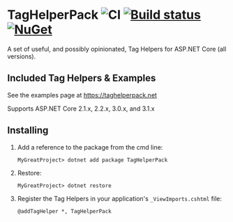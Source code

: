# TagHelperPack ![CI](https://github.com/DamianEdwards/TagHelperPack/actions/workflows/ci.yml/badge.svg) [![Build status](https://damianedwards.visualstudio.com/TagHelperPack/_apis/build/status/build/TagHelperPack-ASP.NET%20Core-CI)](https://damianedwards.visualstudio.com/TagHelperPack/_build/latest?definitionId=1) [![NuGet](https://img.shields.io/nuget/v/TagHelperPack?logo=nuget)](https://www.nuget.org/packages/TagHelperPack/)

A set of useful, and possibly opinionated, Tag Helpers for ASP.NET Core (all versions).

## Included Tag Helpers & Examples
See the examples page at https://taghelperpack.net

Supports ASP.NET Core 2.1.x, 2.2.x, 3.0.x, and 3.1.x

## Installing
1. Add a reference to the package from the cmd line:
    ```
    MyGreatProject> dotnet add package TagHelperPack
    ```
1. Restore:
    ```
    MyGreatProject> dotnet restore
    ```
1. Register the Tag Helpers in your application's `_ViewImports.cshtml` file:
    ```
   @addTagHelper *, TagHelperPack
    ```
